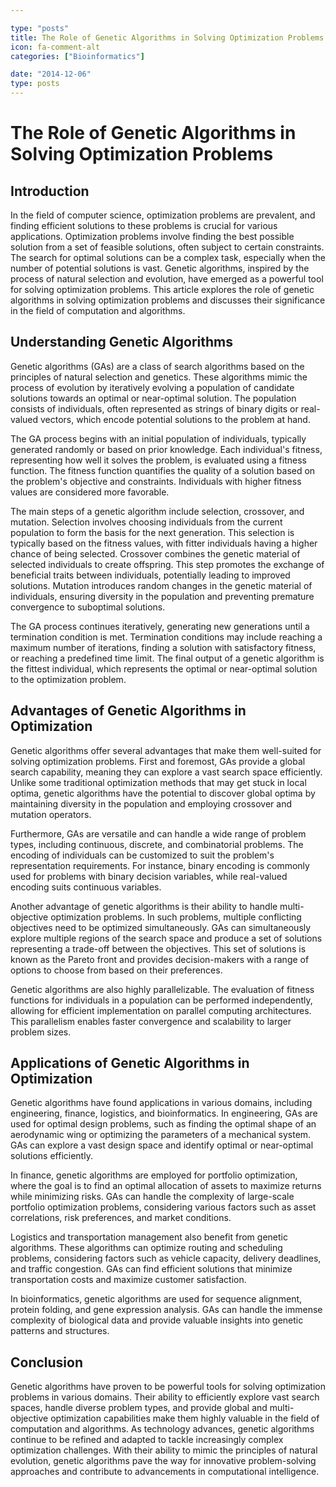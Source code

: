 ```yaml
---

type: "posts"
title: The Role of Genetic Algorithms in Solving Optimization Problems
icon: fa-comment-alt
categories: ["Bioinformatics"]

date: "2014-12-06"
type: posts
---
```





# The Role of Genetic Algorithms in Solving Optimization Problems

## Introduction

In the field of computer science, optimization problems are prevalent, and finding efficient solutions to these problems is crucial for various applications. Optimization problems involve finding the best possible solution from a set of feasible solutions, often subject to certain constraints. The search for optimal solutions can be a complex task, especially when the number of potential solutions is vast. Genetic algorithms, inspired by the process of natural selection and evolution, have emerged as a powerful tool for solving optimization problems. This article explores the role of genetic algorithms in solving optimization problems and discusses their significance in the field of computation and algorithms.

## Understanding Genetic Algorithms

Genetic algorithms (GAs) are a class of search algorithms based on the principles of natural selection and genetics. These algorithms mimic the process of evolution by iteratively evolving a population of candidate solutions towards an optimal or near-optimal solution. The population consists of individuals, often represented as strings of binary digits or real-valued vectors, which encode potential solutions to the problem at hand.

The GA process begins with an initial population of individuals, typically generated randomly or based on prior knowledge. Each individual's fitness, representing how well it solves the problem, is evaluated using a fitness function. The fitness function quantifies the quality of a solution based on the problem's objective and constraints. Individuals with higher fitness values are considered more favorable.

The main steps of a genetic algorithm include selection, crossover, and mutation. Selection involves choosing individuals from the current population to form the basis for the next generation. This selection is typically based on the fitness values, with fitter individuals having a higher chance of being selected. Crossover combines the genetic material of selected individuals to create offspring. This step promotes the exchange of beneficial traits between individuals, potentially leading to improved solutions. Mutation introduces random changes in the genetic material of individuals, ensuring diversity in the population and preventing premature convergence to suboptimal solutions.

The GA process continues iteratively, generating new generations until a termination condition is met. Termination conditions may include reaching a maximum number of iterations, finding a solution with satisfactory fitness, or reaching a predefined time limit. The final output of a genetic algorithm is the fittest individual, which represents the optimal or near-optimal solution to the optimization problem.

## Advantages of Genetic Algorithms in Optimization

Genetic algorithms offer several advantages that make them well-suited for solving optimization problems. First and foremost, GAs provide a global search capability, meaning they can explore a vast search space efficiently. Unlike some traditional optimization methods that may get stuck in local optima, genetic algorithms have the potential to discover global optima by maintaining diversity in the population and employing crossover and mutation operators.

Furthermore, GAs are versatile and can handle a wide range of problem types, including continuous, discrete, and combinatorial problems. The encoding of individuals can be customized to suit the problem's representation requirements. For instance, binary encoding is commonly used for problems with binary decision variables, while real-valued encoding suits continuous variables.

Another advantage of genetic algorithms is their ability to handle multi-objective optimization problems. In such problems, multiple conflicting objectives need to be optimized simultaneously. GAs can simultaneously explore multiple regions of the search space and produce a set of solutions representing a trade-off between the objectives. This set of solutions is known as the Pareto front and provides decision-makers with a range of options to choose from based on their preferences.

Genetic algorithms are also highly parallelizable. The evaluation of fitness functions for individuals in a population can be performed independently, allowing for efficient implementation on parallel computing architectures. This parallelism enables faster convergence and scalability to larger problem sizes.

## Applications of Genetic Algorithms in Optimization

Genetic algorithms have found applications in various domains, including engineering, finance, logistics, and bioinformatics. In engineering, GAs are used for optimal design problems, such as finding the optimal shape of an aerodynamic wing or optimizing the parameters of a mechanical system. GAs can explore a vast design space and identify optimal or near-optimal solutions efficiently.

In finance, genetic algorithms are employed for portfolio optimization, where the goal is to find an optimal allocation of assets to maximize returns while minimizing risks. GAs can handle the complexity of large-scale portfolio optimization problems, considering various factors such as asset correlations, risk preferences, and market conditions.

Logistics and transportation management also benefit from genetic algorithms. These algorithms can optimize routing and scheduling problems, considering factors such as vehicle capacity, delivery deadlines, and traffic congestion. GAs can find efficient solutions that minimize transportation costs and maximize customer satisfaction.

In bioinformatics, genetic algorithms are used for sequence alignment, protein folding, and gene expression analysis. GAs can handle the immense complexity of biological data and provide valuable insights into genetic patterns and structures.

## Conclusion

Genetic algorithms have proven to be powerful tools for solving optimization problems in various domains. Their ability to efficiently explore vast search spaces, handle diverse problem types, and provide global and multi-objective optimization capabilities make them highly valuable in the field of computation and algorithms. As technology advances, genetic algorithms continue to be refined and adapted to tackle increasingly complex optimization challenges. With their ability to mimic the principles of natural evolution, genetic algorithms pave the way for innovative problem-solving approaches and contribute to advancements in computational intelligence.